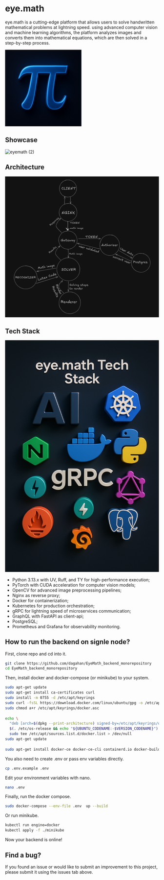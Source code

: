 # eye.math
eye.math is a cutting-edge platform that allows users to solve handwritten mathematical problems at lightning speed.
using advanced computer vision and machine learning algorithms, the platform analyzes images and converts them into mathematical equations, which are then solved in a step-by-step process.
<p>
    <img src="./assets/eye_math.png" alt="Eye Math Logo" width="250"/>
</p>

## Showcase

![eyemath (2)](https://github.com/user-attachments/assets/d1f8fabb-d71f-4393-8bd9-560e79f3aea4)


## Architecture
<p>
    <img src="./assets/architecture.png" alt="Architecture Diagram" width="900"/>
</p>

## Tech Stack
<p>
    <img src="./assets/tech_stack.png" alt="Tech Stack" width="600"/>
</p>

* Python 3.13.x with UV, Ruff, and TY for high-performance execution;
* PyTorch with CUDA acceleration for computer vision models;
* OpenCV for advanced image preprocessing pipelines;
* Nginx as reverse proxy;
* Docker for containerization;
* Kubernetes for production orchestration;
* gRPC for lightning speed of microservices communication;
* GraphQL with FastAPI as client-api;
* PostgreSQL;
* Prometheus and Grafana for observability monitoring.

## How to run the backend on signle node?

First, clone repo and cd into it.

```bash
git clone https://github.com/dagahan/EyeMath_backend_monorepository
cd EyeMath_backend_monorepository
```

Then, install docker and docker-compose (or minikube) to your system.

```bash
sudo apt-get update
sudo apt-get install ca-certificates curl
sudo install -m 0755 -d /etc/apt/keyrings
sudo curl -fsSL https://download.docker.com/linux/ubuntu/gpg -o /etc/apt/keyrings/docker.asc
sudo chmod a+r /etc/apt/keyrings/docker.asc

echo \
  "deb [arch=$(dpkg --print-architecture) signed-by=/etc/apt/keyrings/docker.asc] https://download.docker.com/linux/ubuntu \
  $(. /etc/os-release && echo "${UBUNTU_CODENAME:-$VERSION_CODENAME}") stable" | \
  sudo tee /etc/apt/sources.list.d/docker.list > /dev/null
sudo apt-get update

sudo apt-get install docker-ce docker-ce-cli containerd.io docker-buildx-plugin docker-compose-plugin
```

You also need to create .env or pass env variables directly.

```bash
cp .env.example .env
```

Edit your environment variables with nano.

```bash
nano .env
```

Finally, run the docker compose.

```bash
sudo docker-compose --env-file .env  up --build
```

Or run minikube.

```bash
kubectl run engine=docker
kubectl apply -f ./minikube
```

Now your backend is online!

## Find a bug? 

If you found an issue or would like to submit an improvement to this project, please submit it using the issues tab above.
